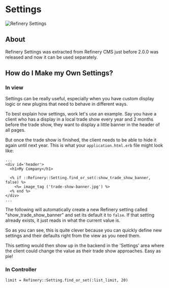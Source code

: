 # Settings

![Refinery Settings](http://refinerycms.com/system/images/0000/0666/settings.png)

## About

Refinery Settings was extracted from Refinery CMS just before 2.0.0 was released
and now it can be used separately.

## How do I Make my Own Settings?

### In view

Settings can be really useful, especially when you have custom display logic or
new plugins that need to behave in different ways.

To best explain how settings, work let's use an example. Say you have a client
who has a display in a local trade show every year and 2 months before the trade
show, they want to display a little banner in the header of all pages.

But once the trade show is finished, the client needs to be able to hide it again
until next year. This is what your ``application.html.erb`` file might look like:

    ...
    <div id='header'>
      <h1>My Company</h1>

      <% if ::Refinery::Setting.find_or_set(:show_trade_show_banner, false) %>
        <%= image_tag ('trade-show-banner.jpg') %>
      <% end %>
    </div>
    ...

The following will automatically create a new Refinery setting called
"show_trade_show_banner" and set its default it to ``false``.
If that setting already exists, it just reads in what the current value is.

So as you can see, this is quite clever because you can quickly define new settings
 and their defaults right from the view as you need them.

This setting would then show up in the backend in the 'Settings' area where the
client could change the value as their trade show approaches. Easy as pie!

### In Controller

    limit = Refinery::Setting.find_or_set(:list_limit, 20)
